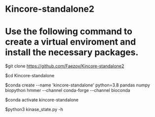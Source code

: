 # Kincore-standalone2
# Use the following command to create a virtual enviroment and install the necessary packages.

$git clone https://github.com/Faezov/Kincore-standalone2

$cd Kincore-standalone

$conda create --name 'kincore-standalone' python=3.8 pandas numpy biopython hmmer --channel conda-forge --channel bioconda

$conda activate kincore-standalone

$python3 kinase_state.py -h
